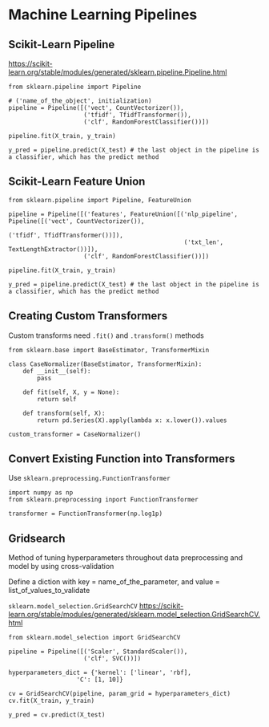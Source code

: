 # Machine Learning Pipelines

## Scikit-Learn Pipeline

https://scikit-learn.org/stable/modules/generated/sklearn.pipeline.Pipeline.html

```python3
from sklearn.pipeline import Pipeline

# ('name_of_the_object', initialization)
pipeline = Pipeline([('vect', CountVectorizer()),
                     ('tfidf', TfidfTransformer()),
                     ('clf', RandomForestClassifier())])
                     
pipeline.fit(X_train, y_train)

y_pred = pipeline.predict(X_test) # the last object in the pipeline is a classifier, which has the predict method

```

## Scikit-Learn Feature Union

```python3
from sklearn.pipeline import Pipeline, FeatureUnion

pipeline = Pipeline([('features', FeatureUnion([('nlp_pipeline', Pipeline([('vect', CountVectorizer()),
                                                                           ('tfidf', TfidfTransformer())]),
                                                 ('txt_len', TextLengthExtractor())]),
                     ('clf', RandomForestClassifier())])
                     
pipeline.fit(X_train, y_train)

y_pred = pipeline.predict(X_test) # the last object in the pipeline is a classifier, which has the predict method

```

## Creating Custom Transformers

Custom transforms need `.fit()` and `.transform()` methods

```python3
from sklearn.base import BaseEstimator, TransformerMixin

class CaseNormalizer(BaseEstimator, TransformerMixin):
    def __init__(self):
        pass
    
    def fit(self, X, y = None):
        return self
    
    def transform(self, X):
        return pd.Series(X).apply(lambda x: x.lower()).values
        
custom_transformer = CaseNormalizer()
```

## Convert Existing Function into Transformers

Use `sklearn.preprocessing.FunctionTransformer`

```python3
import numpy as np
from sklearn.preprocessing inport FunctionTransformer

transformer = FunctionTransformer(np.log1p)
```


## Gridsearch

Method of tuning hyperparameters throughout data preprocessing and model by using cross-validation

Define a diction with key = name_of_the_parameter, and value = list_of_values_to_validate

`sklearn.model_selection.GridSearchCV` https://scikit-learn.org/stable/modules/generated/sklearn.model_selection.GridSearchCV.html

```python3
from sklearn.model_selection import GridSearchCV

pipeline = Pipeline([('Scaler', StandardScaler()),
                     ('clf', SVC())])

hyperparameters_dict = {'kernel': ['linear', 'rbf],
                   'C': [1, 10]}
                   
cv = GridSearchCV(pipeline, param_grid = hyperparameters_dict)
cv.fit(X_train, y_train)

y_pred = cv.predict(X_test)
```
